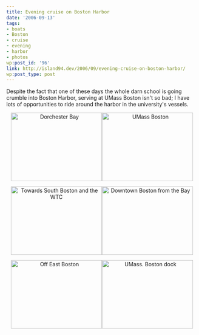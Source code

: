 ```yaml
---
title: Evening cruise on Boston Harbor
date: '2006-09-13'
tags:
- boats
- Boston
- cruise
- evening
- harbor
- photos
wp:post_id: '96'
link: http://island94.dev/2006/09/evening-cruise-on-boston-harbor/
wp:post_type: post
---
```


Despite the fact that one of these days the whole darn school is going crumble into Boston Harbor, serving at UMass Boston isn't so bad; I have lots of opportunities to ride around the harbor in the university's vessels.


<div style="text-align:center">
<a href="http://www.flickr.com/photos/bensheldon/242632819/" title="Photo Sharing"><img src="http://static.flickr.com/98/242632819_42b167aeb3_m.jpg" width="240" height="180" alt="Dorchester Bay" /></a><a href="http://www.flickr.com/photos/bensheldon/242632657/" title="Photo Sharing"><img src="http://static.flickr.com/89/242632657_48f4423308_m.jpg" width="240" height="180" alt="UMass Boston" /></a>

<a href="http://www.flickr.com/photos/bensheldon/242632360/" title="Photo Sharing"><img src="http://static.flickr.com/71/242632360_8a380aac9c_m.jpg" width="240" height="180" alt="Towards South Boston and the WTC" /></a><a href="http://www.flickr.com/photos/bensheldon/242632562/" title="Photo Sharing"><img src="http://static.flickr.com/85/242632562_d91ecd4429_m.jpg" width="240" height="180" alt="Downtown Boston from the Bay" /></a>

<a href="http://www.flickr.com/photos/bensheldon/242632193/" title="Photo Sharing"><img src="http://static.flickr.com/85/242632193_9e4b567422_m.jpg" width="240" height="180" alt="Off East Boston" /></a><a href="http://www.flickr.com/photos/bensheldon/242632046/" title="Photo Sharing"><img src="http://static.flickr.com/91/242632046_fdfb4f7ad3_m.jpg" width="240" height="180" alt="UMass. Boston dock" /></a>
</div>
